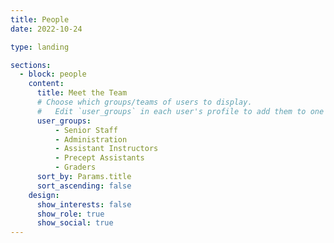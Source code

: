 ```yaml
---
title: People
date: 2022-10-24

type: landing

sections:
  - block: people
    content:
      title: Meet the Team
      # Choose which groups/teams of users to display.
      #   Edit `user_groups` in each user's profile to add them to one or more of these groups.
      user_groups:
          - Senior Staff
          - Administration
          - Assistant Instructors
          - Precept Assistants
          - Graders
      sort_by: Params.title
      sort_ascending: false
    design:
      show_interests: false
      show_role: true
      show_social: true
---
```



